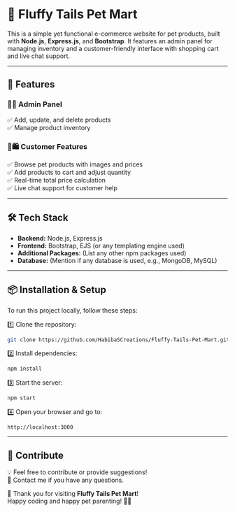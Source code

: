 
# 🐾 Fluffy Tails Pet Mart

This is a simple yet functional e-commerce website for pet products, built with **Node.js**, **Express.js**, and **Bootstrap**. It features an admin panel for managing inventory and a customer-friendly interface with shopping cart and live chat support.

---

## 🚀 Features

### 👩‍💻 Admin Panel
✅ Add, update, and delete products  
✅ Manage product inventory  

### 🐶🛍️ Customer Features
✅ Browse pet products with images and prices  
✅ Add products to cart and adjust quantity  
✅ Real-time total price calculation  
✅ Live chat support for customer help  

---

## 🛠 Tech Stack

- **Backend:** Node.js, Express.js  
- **Frontend:** Bootstrap, EJS (or any templating engine used)  
- **Additional Packages:** (List any other npm packages used)  
- **Database:** (Mention if any database is used, e.g., MongoDB, MySQL)  

---

## 📦 Installation & Setup

To run this project locally, follow these steps:

1️⃣ Clone the repository:
```bash
git clone https://github.com/HabibaSCreations/Fluffy-Tails-Pet-Mart.git
```

2️⃣ Install dependencies:
```bash
npm install
```
3️⃣ Start the server:
```bash
npm start
```

4️⃣ Open your browser and go to:
```
http://localhost:3000
```

---

## 🙌 Contribute

💡 Feel free to contribute or provide suggestions!  
📧 Contact me if you have any questions.

🌷 Thank you for visiting **Fluffy Tails Pet Mart**!  
Happy coding and happy pet parenting! 🐾🦴
